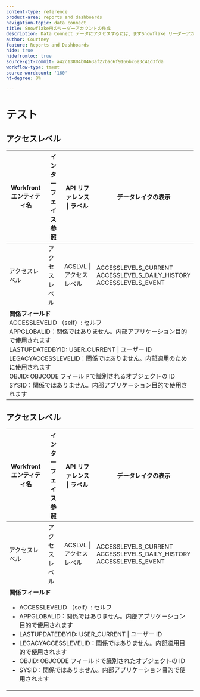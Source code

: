 ```yaml
---
content-type: reference
product-area: reports and dashboards
navigation-topic: data connect
title: Snowflake用のリーダーアカウントの作成
description: Data Connect データにアクセスするには、まずSnowflake リーダーアカウントを作成する必要があります。
author: Courtney
feature: Reports and Dashboards
hide: true
hidefromtoc: true
source-git-commit: a42c13804b0463af27bac6f9166bc6e3c41d3fda
workflow-type: tm+mt
source-wordcount: '160'
ht-degree: 8%

---
```



# テスト

## アクセスレベル

<table>
  <thead>
    <tr>
        <th>Workfront エンティティ名</th>
        <th>インターフェイス参照</th>
        <th>API リファレンス | ラベル</th>
        <th>データレイクの表示</th>
    </tr>
  </thead>
 <tr>
        <td>アクセスレベル</td>
         <td>アクセスレベル</td>
        <td>ACSLVL | アクセス レベル</td>
        <td>ACCESSLEVELS_CURRENT<br>ACCESSLEVELS_DAILY_HISTORY<br>ACCESSLEVELS_EVENT</td>
    </tr>
     <tr>
     <tr>
         <td colspan="4"><strong> 関係フィールド </strong> <br>
         ACCESSLEVELID （self）: セルフ <br>
         APPGLOBALID：関係ではありません。内部アプリケーション目的で使用されます <br>
         LASTUPDATEDBYID: USER_CURRENT | ユーザー ID<br>
         LEGACYACCESSLEVELID：関係ではありません。内部適用のために使用されます <br>
         OBJID: OBJCODE フィールドで識別されるオブジェクトの ID <br>
         SYSID：関係ではありません。内部アプリケーション目的で使用されます</td>
    </tr>
</table>

## アクセスレベル

<table>
  <thead>
    <tr>
        <th>Workfront エンティティ名</th>
        <th>インターフェイス参照</th>
        <th>API リファレンス | ラベル</th>
        <th>データレイクの表示</th>
    </tr>
  </thead>
 <tr>
        <td>アクセスレベル</td>
         <td>アクセスレベル</td>
        <td>ACSLVL | アクセス レベル</td>
        <td>ACCESSLEVELS_CURRENT<br>ACCESSLEVELS_DAILY_HISTORY<br>ACCESSLEVELS_EVENT</td>
    </tr>
     <tr>
     <tr>
         <td colspan="4"><strong> 関係フィールド </strong> <br>
         <ul>
            <li>ACCESSLEVELID （self）: セルフ</li>
            <li>APPGLOBALID：関係ではありません。内部アプリケーション目的で使用されます</li>
            <li>LASTUPDATEDBYID: USER_CURRENT | ユーザー ID</li>
            <li>LEGACYACCESSLEVELID：関係ではありません。内部適用目的で使用されます</li>
            <li>OBJID: OBJCODE フィールドで識別されたオブジェクトの ID</li>
            <li>SYSID：関係ではありません。内部アプリケーション目的で使用されます</li>
        </ul>
    </tr>
</table>